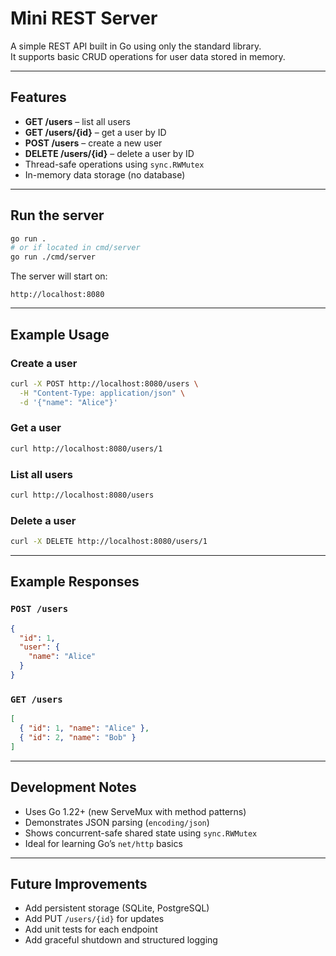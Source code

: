 

# Mini REST Server

A simple REST API built in Go using only the standard library.  
It supports basic CRUD operations for user data stored in memory.

---

## Features
- **GET /users** – list all users  
- **GET /users/{id}** – get a user by ID  
- **POST /users** – create a new user  
- **DELETE /users/{id}** – delete a user by ID  
- Thread-safe operations using `sync.RWMutex`
- In-memory data storage (no database)

---

## Run the server
```bash
go run .
# or if located in cmd/server
go run ./cmd/server
```
The server will start on:
```
http://localhost:8080
```

---

## Example Usage

### Create a user
```bash
curl -X POST http://localhost:8080/users \
  -H "Content-Type: application/json" \
  -d '{"name": "Alice"}'
```

### Get a user
```bash
curl http://localhost:8080/users/1
```

### List all users
```bash
curl http://localhost:8080/users
```

### Delete a user
```bash
curl -X DELETE http://localhost:8080/users/1
```

---

## Example Responses

### `POST /users`
```json
{
  "id": 1,
  "user": {
    "name": "Alice"
  }
}
```

### `GET /users`
```json
[
  { "id": 1, "name": "Alice" },
  { "id": 2, "name": "Bob" }
]
```

---

## Development Notes
- Uses Go 1.22+ (new ServeMux with method patterns)
- Demonstrates JSON parsing (`encoding/json`)
- Shows concurrent-safe shared state using `sync.RWMutex`
- Ideal for learning Go’s `net/http` basics

---

## Future Improvements
- Add persistent storage (SQLite, PostgreSQL)
- Add PUT `/users/{id}` for updates
- Add unit tests for each endpoint
- Add graceful shutdown and structured logging